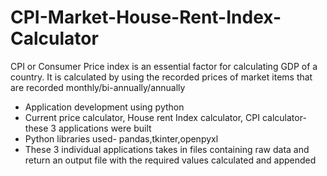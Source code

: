 # CPI-Market-House-Rent-Index-Calculator
CPI or Consumer Price index is an essential factor for calculating GDP of a country. It is calculated by using the recorded prices of market items that are recorded monthly/bi-annually/annually
* Application development using python
* Current price calculator, House rent Index calculator, CPI calculator-these 3 applications were built
* Python libraries used- pandas,tkinter,openpyxl
* These 3 individual applications takes in files containing raw data and return an output file with the required values calculated and appended 

